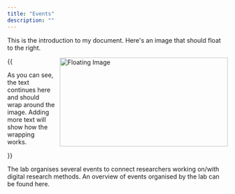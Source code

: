```yaml
---
title: "Events"
description: ""
---
```



This is the introduction to my document. Here's an image that should float to the right.

{{<img class="float-right" width="384" height="203" src="https://digicomlab.github.io/profile_pic/panel.jpg" alt="Floating Image">

As you can see, the text continues here and should wrap around the image. Adding more text will show how the wrapping works.

<style>
    .float-right {
        float: right;
        margin: 0 0 10px 10px; /* Adds some space around the image */
    }
</style>}}


The lab organises several events to connect researchers working on/with digital research methods. An overview of events organised by the lab can be found here.


